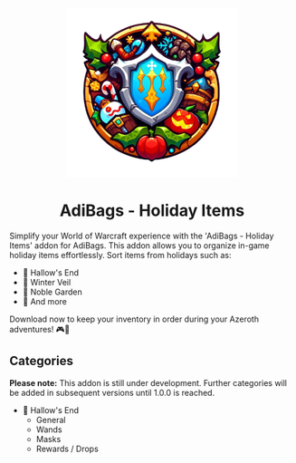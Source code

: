 <p align="center">
    <img width="300" src="assets/crest.png">
</p>

<h1 align="center">
    AdiBags - Holiday Items
</h1>

Simplify your World of Warcraft experience with the 'AdiBags - Holiday Items' addon for AdiBags. This addon allows you to organize in-game holiday items effortlessly. Sort items from holidays such as:

- 🎃 Hallow's End
- 🎄 Winter Veil
- 🐰 Noble Garden
- 🌸 And more

Download now to keep your inventory in order during your Azeroth adventures! 🎮🎉

## Categories

**Please note:** This addon is still under development. Further categories will be added in subsequent versions until 1.0.0 is reached.

- 🎃 Hallow's End
    - General
    - Wands
    - Masks
    - Rewards / Drops